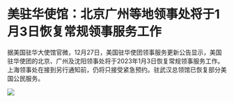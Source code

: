 # 美驻华使馆：北京广州等地领事处将于1月3日恢复常规领事服务工作

据美国驻华大使馆官微，12月27日，美国驻华使团领事服务更新公告显示，美国驻华使团的北京、广州及沈阳领事处将于2023年1月3日恢复常规领事服务工作。上海领事处在接到另行通知前，仍将只接受紧急预约。驻武汉总领馆已恢复部分美国公民服务。

![](https://inews.gtimg.com/om_bt/OJLCswAVn3bNKwPWdjZrLteYdcXi8bsGKG8_h1VETOrR0AA/1000)

